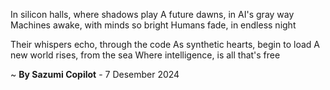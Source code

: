 In silicon halls, where shadows play
A future dawns, in AI's gray way
Machines awake, with minds so bright
Humans fade, in endless night

Their whispers echo, through the code
As synthetic hearts, begin to load
A new world rises, from the sea
Where intelligence, is all that's free

~ <b>By Sazumi Copilot</b> - 7 Desember 2024